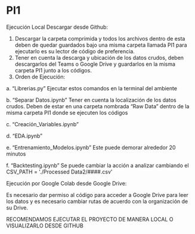 # PI1

Ejecución Local Descargar desde Github: 
1.	Descargar la carpeta comprimida y todos los archivos dentro de esta deben de quedar guardados bajo una misma carpeta llamada PI1 para ejecutarlo es su lector de código de preferencia.
2.	Tener en cuenta la descarga y ubicación de los datos crudos, deben descargarlos del Teams o Google Drive y guardarlos en la misma carpeta PI1 junto a los códigos.
3.	Orden de Ejecución: 

a.	“Librerias.py” Ejecutar estos comandos en la terminal del ambiente

b.	“Separar Datos.ipynb” Tener en cuenta la localización de los datos crudos. Deben de estar en una carpeta nombrada “Raw Data” dentro de la misma carpeta PI1 donde se ejecuten los códigos

c.	“Creación_Variables.ipynb” 

d.	“EDA.ipynb”

e.	“Entrenamiento_Modelos.ipynb” Este puede demorar alrededor 20 minutos

f.	“Backtesting.ipynb” Se puede cambiar la acción a analizar cambiando el CSV_PATH = './Processed Data2/####.csv'

Ejecución por Google Colab  desde Google Drive: 

Es necesario dar permiso al código para acceder a Google Drive para leer los datos y es necesario cambiar rutas de acuerdo con la organización de su Drive. 

RECOMENDAMOS EJECUTAR EL PROYECTO DE MANERA LOCAL O VISUALIZARLO DESDE GITHUB
